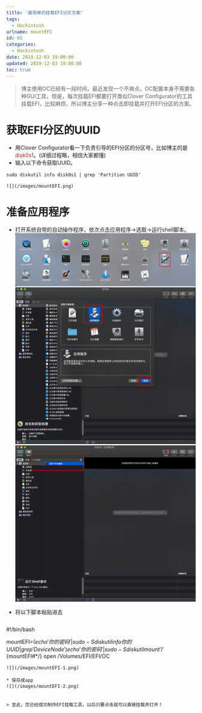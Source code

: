 ```yaml
---
title: '最简单的挂载EFI分区方案'
tags:
  - Hackintosh
urlname: mountEFI
id: 65
categories:
  - Hackintosh
date: 2019-12-03 19:00:00
updated: 2019-12-03 19:00:00
toc: true
---
```


>博主使用OC已经有一段时间，最近发现一个不爽点。OC配置本身不需要各种GUI工具，但是，每次挂载EFI都要打开类似Clover Configurator的工具挂载EFI，比较麻烦，所以博主分享一种点击即挂载并打开EFI分区的方案。<!--more-->

# 获取EFI分区的UUID
* 用Clover Configurator看一下负责引导的EFI分区的分区号，比如博主的是<font color=#A52A2A >disk0s1</font>。(详细过程略，相信大家都懂)
* 输入以下命令获取UUID。
```
sudo diskutil info disk0s1 | grep 'Partition UUID'
```
    ![](/images/mountEFI.png)

# 准备应用程序

* 打开系统自带的自动操作程序，依次点击应用程序->选取->运行shell脚本。
![](/images/unlock-1.png)
![](/images/unlock-2.png)
![](/images/unlock-3.png)

* 将以下脚本粘贴进去

  ```
#!/bin/bash

mountEFI=$(echo '你的密码' | sudo -S diskutil info 你的UUID | grep 'Device Node')
echo '你的密码' | sudo -S diskutil mount '/'${mountEFI#*/}
open /Volumes/EFI/EFI/OC
  ```
  ![](/images/mountEFI-1.png)

* 保存成app
![](/images/mountEFI-2.png)


> 至此，您已经成功制作EFI挂载工具，以后只要点击就可以直接挂载并打开！